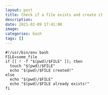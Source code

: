 ```yaml
---
layout: post
title: Check if a file exists and create it
description: 
date: 2021-02-09 17:41:00
image: 
categories: bash
tags: []
---
```


    #!/usr/bin/env bash
    FILE=some_file
    if [[ ! -f "$(pwd)/$FILE" ]]; then
      touch "$(pwd)/$FILE"
      echo "$(pwd)/$FILE created!"
    else
      echo "$(pwd)/$FILE"
      echo "$(pwd)/$FILE already exists!"
    fi
